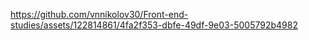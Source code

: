 

https://github.com/vnnikolov30/Front-end-studies/assets/122814861/4fa2f353-dbfe-49df-9e03-5005792b4982

